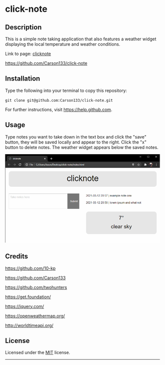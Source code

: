 # click-note


## Description

This is a simple note taking application that also features a weather widget displaying the local temperature and weather conditions.

Link to page: [clicknote](https://carson133.github.io/click-note)

https://github.com/Carson133/click-note


## Installation

Type the following into your terminal to copy this repository:

`git clone git@github.com:Carson133/click-note.git`

For further instructions, visit https://help.github.com.


## Usage

Type notes you want to take down in the text box and click the "save" button, they will be saved locally and appear to the right. Click the "x" button to delete notes. The weather widget appears below the saved notes.

![Deployed](assets/images/deployed.png)


## Credits

https://github.com/10-kp

https://github.com/Carson133

https://github.com/twohunters

https://get.foundation/

https://jquery.com/

https://openweathermap.org/

http://worldtimeapi.org/


## License

Licensed under the [MIT](LICENSE) license.

---
